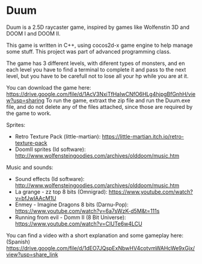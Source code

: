 # Duum

Duum is a 2.5D raycaster game, inspired by games like Wolfenstin 3D and DOOM I and DOOM II.

This game is written in C++, using cocos2d-x game engine to help manage some stuff. This project was part of advanced programming class.

The game has 3 different levels, with diferent types of monsters, and en each level you have to find a terminal to complete it and pass to the next level, but you have to be carefull not to lose all your hp while you are at it.

You can download the game here: https://drive.google.com/file/d/1AcV3NxiTfHaIwCNfO6HLg4hjpgBfGnhH/view?usp=sharing
To run the game, extraxt the zip file and run the Duum.exe file, and do not delete any of the files attached, since those are required by the game to work.

Sprites:
- Retro Texture Pack (little-martian): https://little-martian.itch.io/retro-texture-pack
- DoomII sprites (Id software): http://www.wolfensteingoodies.com/archives/olddoom/music.htm

Music and sounds:
- Sound effects (Id software): http://www.wolfensteingoodies.com/archives/olddoom/music.htm
- La grange - zz top 8 bits (Omnigrad): https://www.youtube.com/watch?v=bfJwIAAcM1U
- Enmey - Imagine Dragons 8 bits (Darnu-Pop): https://www.youtube.com/watch?v=6a7sWzK-d5M&t=111s
- Running from evil - Domm II (8 Bit Universe): https://www.youtube.com/watch?v=ClUTe6w4LCU

You can find a video with a short explanation and some gameplay here: (Spanish) https://drive.google.com/file/d/1dEO7JQspExNbwHV4cotvmWAHcWe9xGjx/view?usp=share_link
